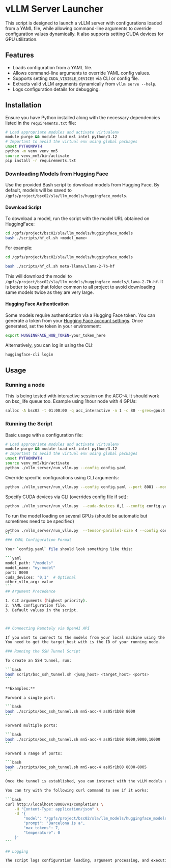 # vLLM Server Launcher

This script is designed to launch a vLLM server with configurations loaded from a YAML file, while allowing command-line arguments to override configuration values dynamically. It also supports setting CUDA devices for GPU utilization.

## Features

- Loads configuration from a YAML file.
- Allows command-line arguments to override YAML config values.
- Supports setting `CUDA_VISIBLE_DEVICES` via CLI or config file.
- Extracts valid vLLM arguments dynamically from `vllm serve --help`.
- Logs configuration details for debugging.

## Installation

Ensure you have Python installed along with the necessary dependencies listed in the `requirements.txt` file:

```bash
# Load appropriate modules and activate virtualenv
module purge && module load mkl intel python/3.12
# Important to avoid the virtual env using global packages
unset PYTHONPATH
python -m venv venv_mn5
source venv_mn5/bin/activate
pip install -r requirements.txt
```

### Downloading Models from Hugging Face

Use the provided Bash script to download models from Hugging Face. By default, models will be saved to `/gpfs/project/bsc02/sla/llm_models/huggingface_models`.

#### Download Script

To download a model, run the script with the model URL obtained on HuggingFace:
```bash
cd /gpfs/project/bsc02/sla/llm_models/huggingface_models
bash ./scripts/hf_dl.sh <model_name>
```
For example:
```bash
cd /gpfs/project/bsc02/sla/llm_models/huggingface_models

bash ./scripts/hf_dl.sh meta-llama/Llama-2-7b-hf
```

This will download the model to `/gpfs/project/bsc02/sla/llm_models/huggingface_models/Llama-2-7b-hf`.
It is better to keep that folder common to all project to avoid downloading same models twice as they are very large.

#### Hugging Face Authentication

Some models require authentication via a Hugging Face token. You can generate a token from your [Hugging Face account settings](https://huggingface.co/settings/tokens). Once generated, set the token in your environment:
```bash
export HUGGINGFACE_HUB_TOKEN=your_token_here
```
Alternatively, you can log in using the CLI:

```bash
huggingface-cli login
```

## Usage

### Running a node
This is being tested with interactive session on the ACC-4. It should work on bsc_life queue too. 
Example using 1hour node with 4 GPUs:

```bash
salloc -A bsc02 -t 01:00:00 -q acc_interactive -n 1 -c 80 --gres=gpu:4
```

### Running the Script

Basic usage with a configuration file:

```bash
# Load appropriate modules and activate virtualenv
module purge && module load mkl intel python/3.12
# Important to avoid the virtual env using global packages
unset PYTHONPATH
source venv_mn5/bin/activate
python ./vllm_server/run_vllm.py --config config.yaml
```

Override specific configurations using CLI arguments:

```bash
python ./vllm_server/run_vllm.py --config config.yaml --port 8081 --model-path /path/to/model
```

Specify CUDA devices via CLI (overrides config file if set):

```bash
python ./vllm_server/run_vllm.py  --cuda-devices 0,1 --config config.yaml
```
To run the model loading on several GPUs (should be automatic but sometimes need to be specified)

````bash
python ./vllm_server/run_vllm.py  --tensor-parallel-size 4 --config config.yaml
```
### YAML Configuration Format

Your `config.yaml` file should look something like this:

```yaml
model_path: "/models"
model_name: "my-model"
port: 8000
cuda_devices: "0,1"  # Optional
other_vllm_arg: value
```
## Argument Precedence

1. CLI arguments (highest priority).
2. YAML configuration file.
3. Default values in the script.



## Connecting Remotely via OpenAI API

If you want to connect to the models from your local machine using the OpenAI API, you can set up an SSH tunnel to the MareNostrum server.
You need to get the target_host with is the ID of your running node.

### Running the SSH Tunnel Script

To create an SSH tunnel, run:

```bash
bash script/bsc_ssh_tunnel.sh <jump_host> <target_host> <ports>
```

**Examples:**

Forward a single port:

```bash
bash ./scripts/bsc_ssh_tunnel.sh mn5-acc-4 as05r1b08 8000
```

Forward multiple ports:

```bash
bash ./scripts/bsc_ssh_tunnel.sh mn5-acc-4 as05r1b08 8000,9000,10000
```

Forward a range of ports:

```bash
bash ./scripts/bsc_ssh_tunnel.sh mn5-acc-4 as05r1b08 8000-8005
```

Once the tunnel is established, you can interact with the vLLM models using the OpenAI API from your local machine.

You can try with the following curl command to see if it works:

```bash
curl http://localhost:8000/v1/completions \
    -H "Content-Type: application/json" \
    -d '{
        "model": "/gpfs/project/bsc02/sla/llm_models/huggingface_models/Llama-2-7b-hf`",
        "prompt": "Barcelona is a",
        "max_tokens": 7,
        "temperature": 0
    }'
```

## Logging

The script logs configuration loading, argument processing, and execution details. Logs will be printed to the console by default.
